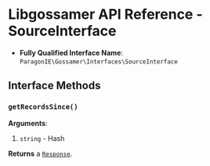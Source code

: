 # Libgossamer API Reference - SourceInterface

* **Fully Qualified Interface Name**: `ParagonIE\Gossamer\Interfaces\SourceInterface`

## Interface Methods

### `getRecordsSince()`

**Arguments**:

1. `string` - Hash

**Returns** a [`Response`](../Response.md).
